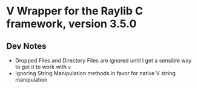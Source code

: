 # V Wrapper for the Raylib C framework, version 3.5.0
## Dev Notes

- Dropped Files and Directory Files are ignored until I get a sensible way to get it to work with `v`
- Ignoring String Manipulation methods in favor for native V string manipulation
